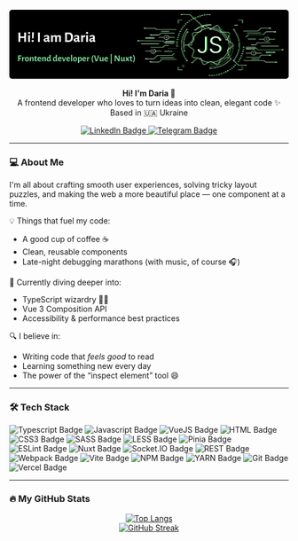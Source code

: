 ![Header](./github-header-image.png)

<p align="center">
  <strong>Hi! I'm Daria 👋</strong><br/>
  A frontend developer who loves to turn ideas into clean, elegant code ✨<br/>
  Based in 🇺🇦 Ukraine
</p>

<p align="center" id="badges">
  <a href="https://www.linkedin.com/in/daria-boiko-1156a4149">
    <img src="https://img.shields.io/badge/LinkedIn-blue?logo=linkedin&logoColor=white&style=for-the-badge" alt="LinkedIn Badge"/>
  </a>
  <a href="https://t.me/shadi_di_di">
    <img src="https://img.shields.io/badge/Telegram-blue?logo=telegram&logoColor=white&style=for-the-badge" alt="Telegram Badge"/>
  </a>
</p>

---

### 💻 About Me
I'm all about crafting smooth user experiences, solving tricky layout puzzles, and making the web a more beautiful place — one component at a time.

💡 Things that fuel my code:
- A good cup of coffee ☕
- Clean, reusable components
- Late-night debugging marathons (with music, of course 🎧)

🌱 Currently diving deeper into:
- TypeScript wizardry 🧙‍♀️
- Vue 3 Composition API
- Accessibility & performance best practices

🔍 I believe in:
- Writing code that *feels good* to read
- Learning something new every day
- The power of the “inspect element” tool 😄

---
### 🛠️ Tech Stack

<p>
 <img src="https://img.shields.io/badge/Typescript-blue?logo=Typescript&logoColor=white&style=for-the-badge" alt="Typescript Badge"/>
 <img src="https://img.shields.io/badge/Javascript-yellow?logo=Javascript&logoColor=white&style=for-the-badge" alt="Javascript Badge"/> 
 <img src="https://img.shields.io/badge/VueJS-blue?logo=Vue&logoColor=white&style=for-the-badge" alt="VueJS Badge"/>
 <img src="https://img.shields.io/badge/HTML-critical?logo=HTMl5&logoColor=white&style=for-the-badge" alt="HTML Badge"/>
 <img src="https://img.shields.io/badge/CSS3-blueviolet?logo=CSS3&logoColor=white&style=for-the-badge" alt="CSS3 Badge"/>
 <img src="https://img.shields.io/badge/SASS-ff69b4?logo=SASS&logoColor=white&style=for-the-badge" alt="SASS Badge"/>
 <img src="https://img.shields.io/badge/LESS-ff69b4?logo=LESS&logoColor=white&style=for-the-badge" alt="LESS Badge"/>
 <img src="https://img.shields.io/badge/Pinia-yellowgreen?logo=pinia&logoColor=white&style=for-the-badge" alt="Pinia Badge"/>
 <img src="https://img.shields.io/badge/ESLint-informational?logo=eslint&logoColor=white&style=for-the-badge" alt="ESLint Badge"/>
 <img src="https://img.shields.io/badge/NuxtJS-green?logo=nuxt.js&logoColor=white&style=for-the-badge" alt="Nuxt Badge"/>
 <img src="https://img.shields.io/badge/socket.io-black?logo=Socket.io&logoColor=white&style=for-the-badge" alt="Socket.IO Badge"/>
 <img src="https://img.shields.io/badge/REST-orange?logo=api&logoColor=white&style=for-the-badge" alt="REST Badge"/>
 <img src="https://img.shields.io/badge/Webpack-9cf?logo=Webpack&logoColor=white&style=for-the-badge" alt="Webpack Badge"/>
 <img src="https://img.shields.io/badge/vite-9cf?logo=Vite&logoColor=white&style=for-the-badge" alt="Vite Badge"/>
 <img src="https://img.shields.io/badge/NPM-inactive?logo=npm&logoColor=white&style=for-the-badge" alt="NPM Badge"/>
 <img src="https://img.shields.io/badge/yarn-%232C8EBB.svg?style=for-the-badge&logo=yarn&logoColor=white" alt="YARN Badge" />
 <img src="https://img.shields.io/badge/Git-blueviolet?logo=git&logoColor=white&style=for-the-badge" alt="Git Badge"/>
 <img src="https://img.shields.io/badge/vercel-9cf?logo=vercel&logoColor=white&style=for-the-badge" alt="Vercel Badge"/>

</p>

---

### 🔥 My GitHub Stats
<div align="center">
  <a href="https://github.com/anuraghazra/github-readme-stats">
    <img src="https://github-readme-stats.vercel.app/api/top-langs/?username=boikodaria22&layout=donut-vertical&theme=gruvbox&hide_border=true" alt="Top Langs" style="width: 495px;" />
  </a>
<br/>
  <a href="https://git.io/streak-stats">
    <img src="http://github-readme-streak-stats.herokuapp.com?user=boikodaria22&theme=gruvbox&hide_border=true" alt="GitHub Streak""/>
  </a>
</div>

<!--
**boikodaria22/boikodaria22** is a ✨ _special_ ✨ repository because its `README.md` (this file) appears on your GitHub profile.

Here are some ideas to get you started:

- 🔭 I’m currently working on ...
- 🌱 I’m currently learning ...
- 👯 I’m looking to collaborate on ...
- 🤔 I’m looking for help with ...
- 💬 Ask me about ...
- 📫 How to reach me: ...
- 😄 Pronouns: ...
- ⚡ Fun fact: ...
-->
